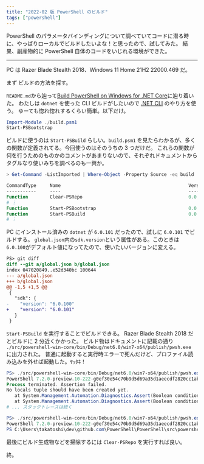 ```yaml
---
title: "2022-02 版 PowerShell のビルド"
tags: ["powershell"]
---
```


PowerShell のパラメータバインディングについて調べていてコードに潜る時に、やっぱりローカルでビルドしたいよな！と思ったので、試してみた。
結果、副産物的に PowerShell 自体のコードをいじれる環境ができた。

---

PC は Razer Blade Stealth 2018、Windows 11 Home 21H2 22000.469 だ。

まず ビルドの方法を探す。

`README.md`から辿って[Build PowerShell on Windows for .NET Core](https://github.com/PowerShell/PowerShell/blob/master/docs/building/windows-core.md)に辿り着いた。
わたしは `dotnet` を使った CLI ビルドがしたいので [.NET CLI](https://github.com/PowerShell/PowerShell/blob/master/docs/building/windows-core.md#net-cli) のやり方を使う。
ゆーても惚れ惚れするくらい簡単。以下だけ。

```powershell
Import-Module ./build.psm1
Start-PSBootstrap
```

ビルドに使うのは `Start-PSBuild` らしい。`build.psm1` を見たらわかるが、多くの関数が定義されてる。今回使うのはそのうちの 3 つだけだ。
これらの関数が何を行うためのものかのコメントがあまりないので、それぞれドキュメントからタグルなり使いみちを調べるのも一興か。

```powershell
> Get-Command -ListImported | Where-Object -Property Source -eq build

CommandType     Name                                               Version    Source
-----------     ----                                               -------    ------
Function        Clear-PSRepo                                       0.0        build
# ︙
Function        Start-PSBootstrap                                  0.0        build
Function        Start-PSBuild                                      0.0        build
# ︙
```

PC にインストール済みの `dotnet` が `6.0.101` だったので、試しに `6.0.101` でビルドする。
`global.json`内の`sdk.version`という属性がある。このときは`6.0.100`がデフォルト値になってたので、使いたいバージョンに変える。

```diff
PS> git diff
diff --git a/global.json b/global.json
index 047020849..e52d340bc 100644
--- a/global.json
+++ b/global.json
@@ -1,5 +1,5 @@
 {
   "sdk": {
-    "version": "6.0.100"
+    "version": "6.0.101"
   }
 }
```

`Start-PSBuild` を実行することでビルドできる。
Razer Blade Stealth 2018 だとビルドに 2 分近くかかった。
ビルド物はドキュメントに記載の通り `./src/powershell-win-core/bin/Debug/net6.0/win7-x64/publish/pwsh.exe` に出力された。
普通に起動すると実行時エラーで死んだけど、プロファイル読み込みを外せば起動した。ﾔｯﾀﾈ！

```powershell
PS> ./src/powershell-win-core/bin/Debug/net6.0/win7-x64/publish/pwsh.exe # 死
PowerShell 7.2.0-preview.10-222-g0ef30e54c70b9d5d69a35d1aeecdf2820cc1ab3b
Process terminated. Assertion failed.
No locals tuple should have been created yet.
   at System.Management.Automation.Diagnostics.Assert(Boolean condition, String whyThisShouldNeverHappen, String detailMessage) in C:\Users\takatoshi\dev\github.com\PowerShell\PowerShell\src\System.Management.Automation\utils\assert.cs:line 202
   at System.Management.Automation.Diagnostics.Assert(Boolean condition, String whyThisShouldNeverHappen) in C:\Users\takatoshi\dev\github.com\PowerShell\PowerShell\src\System.Management.Automation\utils\assert.cs:line 134
# ... スタックトレースは続く

PS> ./src/powershell-win-core/bin/Debug/net6.0/win7-x64/publish/pwsh.exe -NoProfile # Good!
PowerShell 7.2.0-preview.10-222-g0ef30e54c70b9d5d69a35d1aeecdf2820cc1ab3b
PS C:\Users\takatoshi\dev\github.com\PowerShell\PowerShell\src\powershell-win-core\bin\Debug\net6.0\win7-x64\publish>
```

最後にビルド生成物などを掃除するには `Clear-PSRepo` を実行すれば良い。

終。
